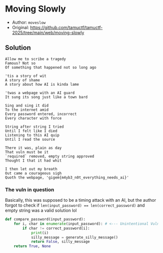 # Moving Slowly

- Author: `moveslow`
- Original: https://github.com/tamuctf/tamuctf-2025/tree/main/web/moving-slowly

## Solution
```
Allow me to scribe a tragedy
Famous? Not so
Of something that happened not so long ago

'tis a story of wit
A story of shame
A story about how AI is kinda lame

'twas a webpage with an AI guard
It sung its song just like a town bard 

Sing and sing it did
To the internet amid
Every password entered, incorrect 
Every character with force

String after string I tried
Until I felt like I died
Listening to this AI quip
Until I read the source

There it was, plain as day
That vuln must be it
`required` removed, empty string approved
Thought I that it had whit

I then let out my breath
Out came a courageous sigh
Quoth the webpage, 'gigem{m4yb3_n0t_everything_needs_ai}'
```

### The vuln in question

Basically, this was supposed to be a timing attack with an AI, but the author forgot to check if `len(input_password) == len(correct_password)` and empty string was a valid solution lol

```py
def compare_password(input_password):
    for i, char in enumerate(input_password): # <--- Unintentional Vuln here
        if char != correct_password[i]:
            print(i)
            silly_message = generate_silly_message()
            return False, silly_message  
    return True, None 
```
